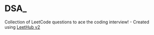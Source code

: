 # DSA_
Collection of LeetCode questions to ace the coding interview! - Created using [LeetHub v2](https://github.com/arunbhardwaj/LeetHub-2.0)
